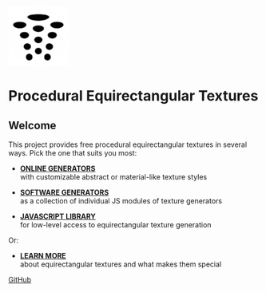 ﻿<img class="logo" src="assets/logo/logo.png">


# Procedural Equirectangular Textures


## Welcome
	
	
This project provides free procedural equirectangular textures in several ways.
Pick the one that suits you most:

	
* [**ONLINE GENERATORS**](online/)<br>with customizable abstract or material-like texture styles

* [**SOFTWARE GENERATORS**](docs/patterns.md)<br>as a collection of individual JS modules of texture generators

* [**JAVASCRIPT LIBRARY**](docs/API.md)<br>for low-level access to equirectangular texture generation


Or:


* [**LEARN MORE**](docs/about.md)<br>about equirectangular textures and what makes them special


<div class="footnote">
	<a href="https://github.com/boytchev/texture-generator">GitHub</a>
</div>
